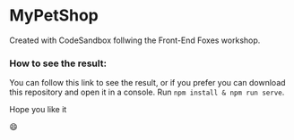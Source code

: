 # MyPetShop

Created with CodeSandbox follwing the Front-End Foxes workshop. 

### How to see the result:

You can follow this link to see the result, or if you prefer you can download this repository and open it in a console. Run `npm install & npm run serve`.

Hope you like it  

:smile:

